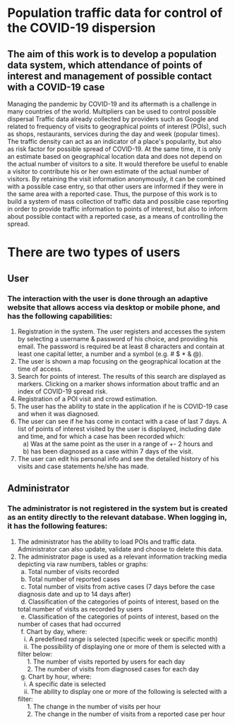 # Population traffic data for control of the COVID-19 dispersion

## The aim of this work is to develop a population data system, which attendance of points of interest and management of possible contact with a COVID-19 case
Managing the pandemic by COVID-19 and its aftermath is a challenge in many countries of the world. Multipliers can be used to control possible dispersal
Traffic data already collected by providers such as Google and related to frequency of visits to geographical points of interest (POIs), such as shops, restaurants,
services during the day and week (popular times). The traffic density can act as an indicator of a place's popularity, but also as risk factor for possible spread of COVID-19. 
At the same time, it is only an estimate based on geographical location data and does not depend on the actual number of visitors to a site. It would therefore be useful to enable a visitor to contribute his or her own estimate of the actual number of visitors. By retaining the visit information anonymously, it can be combined with a possible case entry, so that other users are informed if they were in the same area with a reported case. Thus, the purpose of this work is to build a system of mass collection of traffic data and possible case reporting in order to provide traffic information to points of interest, but also to inform about possible contact with a reported case, as a means of controlling the spread.

# There are two types of users
## User
### The interaction with the user is done through an adaptive website that allows access via desktop or mobile phone, and has the following capabilities:
1) Registration in the system. The user registers and accesses the system by selecting a username & password of his choice, and providing his email. The password is
   required be at least 8 characters and contain at least one capital letter, a number and a symbol (e.g. # $ * & @).
2) The user is shown a map focusing on the geographical location at the time of access.
3) Search for points of interest. The results of this search are displayed as markers. Clicking on a marker shows information about traffic and an index of COVID-19 spread risk.
4) Registration of a POI visit and crowd estimation.
5) The user has the ability to state in the application if he is COVID-19 case and when it was diagnosed.
6) The user can see if he has come in contact with a case of last 7 days. A list of points of interest visited by the user is displayed, including date and time,
   and for which a case has been recorded which:  
   &nbsp;&nbsp;&nbsp;a) Was at the same point as the user in a range of +- 2 hours and  
   &nbsp;&nbsp;&nbsp;b) has been diagnosed as a case within 7 days of the visit.
7) The user can edit his personal info and see the detailed history of his visits and case statements he/she has made.

## Administrator
### The administrator is not registered in the system but is created as an entity directly to the relevant database. When logging in, it has the following features:
1) The administrator has the ability to load POIs and traffic data. Administrator can also update, validate and choose to delete this data.
2) The administrator page is used as a relevant information tracking media depicting via raw numbers, tables or graphs:  
   &ensp;a. Total number of visits recorded  
   &ensp;b. Total number of reported cases    
   &ensp;c. Total number of visits from active cases (7 days before the case diagnosis date and up to 14 days after)   
   &ensp;d. Classification of the categories of points of interest, based on the total number of visits as recorded by users  
   &ensp;e. Classification of the categories of points of interest, based on the number of cases that had occurred  
   &ensp;f. Chart by day, where:  
   &emsp;i. A predefined range is selected (specific week or specific month)  
   &emsp;ii. The possibility of displaying one or more of them is selected with a filter below:  
   &emsp;&ensp;1. The number of visits reported by users for each day    
   &emsp;&ensp;2. The number of visits from diagnosed cases for each day  
   &ensp;g. Chart by hour, where:  
   &emsp;i. A specific date is selected  
   &emsp;ii. The ability to display one or more of the following is selected with a filter:  
   &emsp;&ensp;1. The change in the number of visits per hour    
   &emsp;&ensp;2. The change in the number of visits from a reported case per hour  
